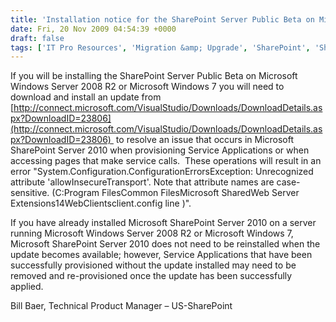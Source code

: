 ```yaml
---
title: 'Installation notice for the SharePoint Server Public Beta on Microsoft Windows Server 2008 R2 and Microsoft Windows 7'
date: Fri, 20 Nov 2009 04:54:39 +0000
draft: false
tags: ['IT Pro Resources', 'Migration &amp; Upgrade', 'SharePoint', 'SharePoint Server 2010']
---
```


If you will be installing the SharePoint Server Public Beta on Microsoft Windows Server 2008 R2 or Microsoft Windows 7 you will need to download and install an update from [http://connect.microsoft.com/VisualStudio/Downloads/DownloadDetails.aspx?DownloadID=23806](http://connect.microsoft.com/VisualStudio/Downloads/DownloadDetails.aspx?DownloadID=23806)  to resolve an issue that occurs in Microsoft SharePoint Server 2010 when provisioning Service Applications or when accessing pages that make service calls.  These operations will result in an error "System.Configuration.ConfigurationErrorsException: Unrecognized attribute 'allowInsecureTransport'. Note that attribute names are case-sensitive. (C:Program FilesCommon FilesMicrosoft SharedWeb Server Extensions14WebClients<Service Area>client.config line <Line Number>)". 

If you have already installed Microsoft SharePoint Server 2010 on a server running Microsoft Windows Server 2008 R2 or Microsoft Windows 7, Microsoft SharePoint Server 2010 does not need to be reinstalled when the update becomes available; however, Service Applications that have been successfully provisioned without the update installed may need to be removed and re-provisioned once the update has been successfully applied.

Bill Baer, Technical Product Manager – US-SharePoint